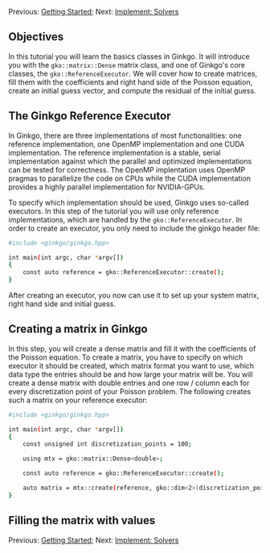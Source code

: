 Previous: [Getting Started](./Tutorial-1:-Getting-Started); Next: [Implement: Solvers](./Tutorial-3:-Implement:-Solvers)

Objectives
----------

In this tutorial you will learn the basics classes in Ginkgo. It will introduce you with the `gko::matrix::Dense` matrix class, and one of Ginkgo's core classes, the `gko::ReferenceExecutor`. We will cover how to create matrices, fill them with the coefficients and right hand side of the Poisson equation, create an initial guess vector, and compute the residual of the initial guess.

The Ginkgo Reference Executor
-----------------------------

In Ginkgo, there are three implementations of most functionalities: one reference implementation, one OpenMP implementation and one CUDA implementation.
The reference implementation is a stable, serial implementation against which the parallel and optimized implementations can be tested for correctness.
The OpenMP implentation uses OpenMP pragmas to parallelize the code on CPUs while the CUDA implementation provides a highly parallel implementation for NVIDIA-GPUs.

To specify which implementation should be used, Ginkgo uses so-called executors. In this step of the tutorial you will use only reference implementations, which are handled by the `gko::ReferenceExecutor`.
In order to create an executor, you only need to include the ginkgo header file:

```sh
#include <ginkgo/ginkgo.hpp>

int main(int argc, char *argv[]) 
{
    const auto reference = gko::ReferenceExecutor::create();
}
```

After creating an executor, you now can use it to set up your system matrix, right hand side and initial guess.

Creating a matrix in Ginkgo
---------------------------

In this step, you will create a dense matrix and fill it with the coefficients of the Poisson equation.
To create a matrix, you have to specify on which executor it should be created, which matrix format you want to use, which data type the entries should be and how large your matrix will be.
You will create a dense matrix with double entries and one row / column each for every discretization point of your Poisson problem. The following creates such a matrix on your reference executor:

```sh
#include <ginkgo/ginkgo.hpp>

int main(int argc, char *argv[]) 
{
    const unsigned int discretization_points = 100;

    using mtx = gko::matrix::Dense<double>;

    const auto reference = gko::ReferenceExecutor::create();

    auto matrix = mtx::create(reference, gko::dim<2>(discretization_points));
}
```

Filling the matrix with values
------------------------------


Previous: [Getting Started](./Tutorial-1:-Getting-Started); Next: [Implement: Solvers](./Tutorial-3:-Implement:-Solvers)
